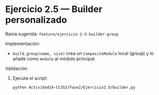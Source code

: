 # Ejercicio 2.5 — Builder personalizado

Rama sugerida: `feature/ejercicio-2-5-builder-group`

Implementación:
- `build_group(name, size)` crea un `CompositeModule` local (group) y lo añade como `module` al módulo principal.

Validación:
1. Ejecuta el script:
   ```bash
   python Actividad14-CC3S2/Fase2/Ejercicio2.5/builder.py
